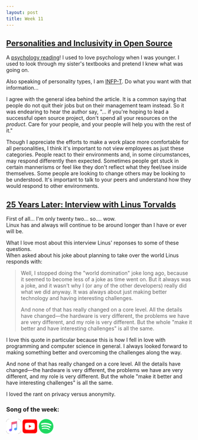```yaml
---
layout: post
title: Week 11
---
```


## [Personalities and Inclusivity in Open Source](https://opensource.com/open-organization/18/11/design-communities-personality-types?utm_campaign=intrel)

A [psychology reading](https://opensource.com/open-organization/18/11/design-communities-personality-types?utm_campaign=intrel)! I used to love psychology when I was younger. I used to look through my sister's textbooks and pretend I knew what was going on.

Also speaking of personality types, I am [INFP-T](https://www.16personalities.com/infp-personality). Do what you want with that information...

I agree with the general idea behind the article. It is a common saying that people do not quit their jobs but on their management team instead. So it was endearing to hear the author say, "... if you're hoping to lead a successful open source project, don't spend all your resources on the _product_. Care for your people, and your people will help you with the rest of it."

Though I appreciate the efforts to make a work place more comfortable for all personalities, I think it's important to not view employees as just these categories. People react to their environments and, in some circumstances, may respond differently then expected. Sometimes people get stuck in certain mannerisms or feel like they don't reflect what they feel/see inside themselves. Some people are looking to change others may be looking to be understood. It's important to talk to your peers and understand how they would respond to other environments.

## [25 Years Later: Interview with Linus Torvalds](https://www.linuxjournal.com/content/25-years-later-interview-linus-torvalds)

First of all... I'm only twenty two... so.... wow.  
Linux has and always will continue to be around longer than I have or ever will be.

What I love most about this interview Linus' reponses to some of these questions.  
When asked about his joke about planning to take over the world Linus responds with:

> Well, I stopped doing the "world domination" joke long ago, because it seemed to become less of a joke as time went on. But it always was a joke, and it wasn't why I (or any of the other developers) really did what we did anyway. It was always about just making better technology and having interesting challenges.
>
> And none of that has really changed on a core level. All the details have changed—the hardware is very different, the problems we have are very different, and my role is very different. But the whole "make it better and have interesting challenges" is all the same.

I love this quote in particular because this is how I fell in love with programming and computer science in general. I always looked forward to making something better and overcoming the challenges along the way.

And none of that has really changed on a core level. All the details have changed—the hardware is very different, the problems we have are very different, and my role is very different. But the whole "make it better and have interesting challenges" is all the same.

I loved the rant on privacy versus anonymity.

### Song of the week:

<a href="https://itunes.apple.com/us/album/who-will-survive-in-america/403837134?i=403837600"><img src="../images/Apple_Music_Icon.png" style="height:40px; width:40px;"/></a> <a href="https://www.youtube.com/watch?v=1nawiZsuFI8"><img src="../images/youtube_social_squircle_red.png" style="height:40px; width:40px;"/></a> <a href="https://open.spotify.com/track/2Im64pIz6m0EJKdUe6eZ8r?si=VndRpRU4RmWYwIp1k22j9g"><img src="../images/Spotify_Icon_RGB_Green.png" style="height:40px; width:40px;"/></a>
